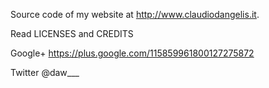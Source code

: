 Source code of my website at http://www.claudiodangelis.it.

Read LICENSES and CREDITS

Google+
  https://plus.google.com/115859961800127275872

Twitter
  @daw___